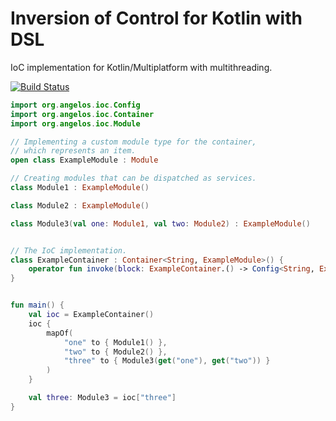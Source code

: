 # Inversion of Control  for Kotlin with DSL
IoC implementation for Kotlin/Multiplatform with multithreading.

[![Build Status](https://app.travis-ci.com/angelos-project/angelos-project-ioc.svg?branch=master)](https://app.travis-ci.com/angelos-project/angelos-project-ioc)

```kotlin
import org.angelos.ioc.Config
import org.angelos.ioc.Container
import org.angelos.ioc.Module

// Implementing a custom module type for the container, 
// which represents an item.
open class ExampleModule : Module

// Creating modules that can be dispatched as services.
class Module1 : ExampleModule()

class Module2 : ExampleModule()

class Module3(val one: Module1, val two: Module2) : ExampleModule()


// The IoC implementation.
class ExampleContainer : Container<String, ExampleModule>() {
    operator fun invoke(block: ExampleContainer.() -> Config<String, ExampleModule>) = config { block() }
}


fun main() {
    val ioc = ExampleContainer()
    ioc {
        mapOf(
            "one" to { Module1() },
            "two" to { Module2() },
            "three" to { Module3(get("one"), get("two")) }
        )
    }

    val three: Module3 = ioc["three"]
}
```
